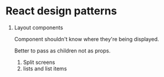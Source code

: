 # React design patterns

1. Layout components

   Component shouldn't know where they're being displayed.

   Better to pass as children not as props.

   1. Split screens
   2. lists and list items
